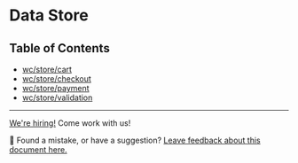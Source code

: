 # Data Store

## Table of Contents

-   [wc/store/cart](cart.md)
-   [wc/store/checkout](checkout.md)
-   [wc/store/payment](payment.md)
-   [wc/store/validation](validation.md)

<!-- FEEDBACK -->

---

[We're hiring!](https://woocommerce.com/careers/) Come work with us!

🐞 Found a mistake, or have a suggestion? [Leave feedback about this document here.](https://github.com/woocommerce/woocommerce-blocks/issues/new?assignees=&labels=type%3A+documentation&template=--doc-feedback.md&title=Feedback%20on%20./docs/third-party-developers/extensibility/checkout-payment-methods/checkout-flow-and-events.md)

<!-- /FEEDBACK -->
